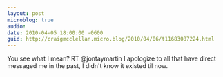```yaml
---
layout: post
microblog: true
audio: 
date: 2010-04-05 18:00:00 -0600
guid: http://craigmcclellan.micro.blog/2010/04/06/t11683087224.html
---
```

You see what I mean? RT @jontaymartin I apologize to all that have direct messaged me in the past, I didn't know it existed til now.
